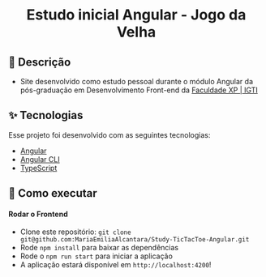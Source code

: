 <h1 align="center">Estudo inicial Angular - Jogo da Velha</h1>

## 📝 Descrição

- Site desenvolvido como estudo pessoal durante o módulo Angular da pós-graduação em Desenvolvimento Front-end da [Faculdade XP | IGTI](https://www.xpeducacao.com.br/)

## ✨ Tecnologias

Esse projeto foi desenvolvido com as seguintes tecnologias:

- [Angular](https://angular.io/)
- [Angular CLI](https://angular.io/cli)
- [TypeScript](https://www.typescriptlang.org/)

## 🚀 Como executar

#### Rodar o Frontend
- Clone este repositório: `git clone git@github.com:MariaEmiliaAlcantara/Study-TicTacToe-Angular.git`
- Rode `npm install` para baixar as dependências
- Rode o `npm run start` para iniciar a aplicação
- A aplicação estará disponível em `http://localhost:4200`!
